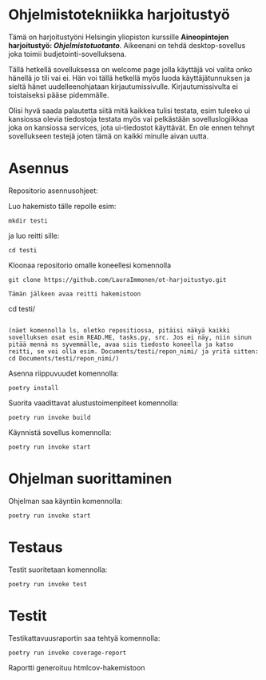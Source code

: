 # Ohjelmistotekniikka harjoitustyö

Tämä on harjoitustyöni Helsingin yliopiston kurssille **Aineopintojen harjoitustyö: _Ohjelmistotuotanto_**.
Aikeenani on tehdä desktop-sovellus joka toimii budjetointi-sovelluksena.

Tällä hetkellä sovelluksessa on welcome page jolla käyttäjä voi valita onko hänellä jo tili vai ei.
Hän voi tällä hetkellä myös luoda käyttäjätunnuksen ja sieltä hänet uudelleenohjataan kirjautumissivulle.
Kirjautumissivulta ei toistaiseksi pääse pidemmälle.

Olisi hyvä saada palautetta siitä mitä kaikkea tulisi testata, esim tuleeko ui kansiossa olevia tiedostoja testata myös vai pelkästään sovelluslogiikkaa joka on kansiossa services, jota ui-tiedostot käyttävät. En ole ennen tehnyt sovellukseen testejä joten tämä on kaikki minulle aivan uutta.

# Asennus

Repositorio asennusohjeet:

Luo hakemisto tälle repolle esim:

```
mkdir testi
```

ja luo reitti sille:

```
cd testi
```

Kloonaa repositorio omalle koneellesi komennolla

```
git clone https://github.com/LauraImmonen/ot-harjoitustyo.git

Tämän jälkeen avaa reitti hakemistoon

```

cd testi/

```

(näet komennolla ls, oletko repositiossa, pitäisi näkyä kaikki sovelluksen osat esim READ.ME, tasks.py, src. Jos ei näy, niin sinun pitää mennä ns syvemmälle, avaa siis tiedosto koneella ja katso reitti, se voi olla esim. Documents/testi/repon_nimi/ ja yritä sitten: cd Documents/testi/repon_nimi/)
```

Asenna riippuvuudet komennolla:

```
poetry install
```

Suorita vaadittavat alustustoimenpiteet komennolla:

```
poetry run invoke build
```

Käynnistä sovellus komennolla:

```
poetry run invoke start
```

# Ohjelman suorittaminen

Ohjelman saa käyntiin komennolla:

```
poetry run invoke start
```

# Testaus

Testit suoritetaan komennolla:

```
poetry run invoke test
```

# Testit

Testikattavuusraportin saa tehtyä komennolla:

```
poetry run invoke coverage-report
```

Raportti generoituu htmlcov-hakemistoon
